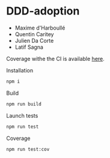 # DDD-adoption

- Maxime d'Harboullé
- Quentin Caritey
- Julien Da Corte
- Latif Sagna

Coverage withe the CI is available [here](https://anonymax25.github.io/projet-ddd/).

Installation

```bash
npm i
```

Build

```bash
npm run build
```

Launch tests

```bash
npm run test
```

Coverage

```bash
npm run test:cov
```
